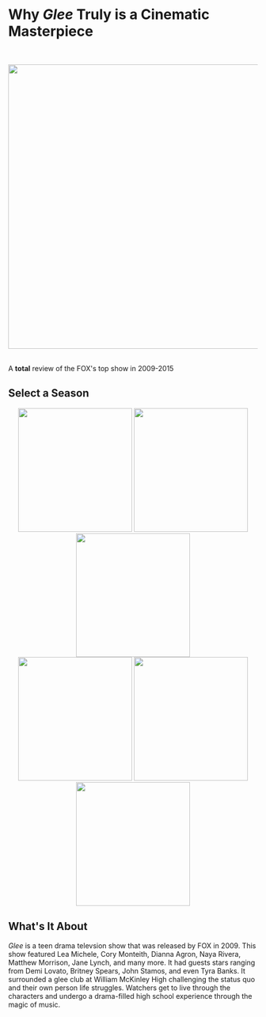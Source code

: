 <!DOCTYPE html>
<html>
  <body>
<h1>Why <em>Glee</em> Truly is a Cinematic Masterpiece</h1>
<br>
<p align="center">
  <img src="https://live.staticflickr.com/4152/4999957037_63c8022ff5_c.jpg" width="800" height="575">
</p>
<br>
A <b>total</b> review of the FOX's top show in 2009-2015
<h2> Select a Season </h2>
 <p align="center">
  <img src="https://o.remove.bg/downloads/9a4fb1ee-25b7-4187-8385-feaca9f5f862/image-removebg-preview-removebg-preview.png" width="230" height="250">
  <img src="https://o.remove.bg/downloads/1f337f97-249f-44b1-8ef5-34c880b385e6/image-removebg-preview__2_-removebg-preview.png"width="230" height="250">
  <img src="https://o.remove.bg/downloads/2f580172-91ba-445b-93f2-69e6e99db4cd/image-removebg-preview__3_-removebg-preview.png"width="230" height="250"> <br>
  <img src="https://o.remove.bg/downloads/48792ef5-c720-4035-a511-63de37309c0e/image-removebg-preview__4_-removebg-preview.png"width="230" height="250">
  <img src="https://o.remove.bg/downloads/35cb370d-e9cd-42b5-b1e3-0c175a52fa54/image-removebg-preview.png"width="230" height="250"> 
  <img src="https://o.remove.bg/downloads/9ab141b5-36e2-4b22-b17d-0d08f16f6439/image-removebg-preview.png" width="230" height="250">
</p>
<h2>What's It About</h2>
  <p> <em>Glee</em> is a teen drama televsion show that was released by FOX in 2009. This show featured Lea Michele, Cory Monteith, Dianna Agron, Naya Rivera, Matthew Morrison, Jane Lynch, and many more. It had guests stars ranging from Demi Lovato, Britney Spears, John Stamos, and even Tyra Banks. It surrounded a glee club at William McKinley High challenging the status quo and their own person life struggles. Watchers get to live through the characters and undergo a drama-filled high school experience through the magic of music. </p>

</body>
</html>
